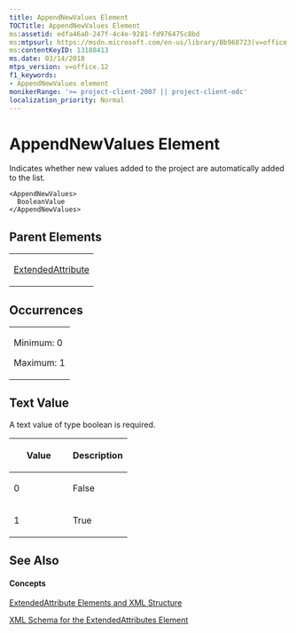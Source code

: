 ```yaml
---
title: AppendNewValues Element
TOCTitle: AppendNewValues Element
ms:assetid: edfa46a0-247f-4c4e-9281-fd976475c8bd
ms:mtpsurl: https://msdn.microsoft.com/en-us/library/Bb968723(v=office.12)
ms:contentKeyID: 13188413
ms.date: 03/14/2018
mtps_version: v=office.12
f1_keywords:
- AppendNewValues element
monikerRange: '>= project-client-2007 || project-client-odc'
localization_priority: Normal
---
```


# AppendNewValues Element




Indicates whether new values added to the project are automatically added to the list.

    <AppendNewValues>
      BooleanValue
    </AppendNewValues>

## Parent Elements

<table>
<colgroup>
<col style="width: 100%" />
</colgroup>
<tbody>
<tr class="odd">
<td><p><a href="extendedattribute-element.md">ExtendedAttribute</a></p></td>
</tr>
</tbody>
</table>

## Occurrences

<table>
<colgroup>
<col style="width: 100%" />
</colgroup>
<tbody>
<tr class="odd">
<td><p>Minimum: 0</p>
<p>Maximum: 1</p></td>
</tr>
</tbody>
</table>

## Text Value

A text value of type boolean is required.

<table>
<colgroup>
<col style="width: 50%" />
<col style="width: 50%" />
</colgroup>
<thead>
<tr class="header">
<th><p>Value</p></th>
<th><p>Description</p></th>
</tr>
</thead>
<tbody>
<tr class="odd">
<td><p>0</p></td>
<td><p>False</p></td>
</tr>
<tr class="even">
<td><p>1</p></td>
<td><p>True</p></td>
</tr>
</tbody>
</table>

## See Also

#### Concepts

[ExtendedAttribute Elements and XML Structure](extendedattribute-elements-and-xml-structure.md)

[XML Schema for the ExtendedAttributes Element](xml-schema-for-the-extendedattributes-element.md)

